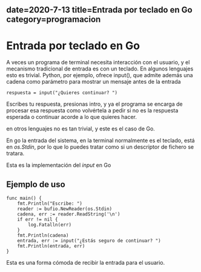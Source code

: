 date=2020-7-13
title=Entrada por teclado en Go
category=programacion
---

# Entrada por teclado en Go

A veces un programa de terminal necesita interacción con el usuario, y el mecanismo tradicional de entrada es con un teclado. En algunos lenguajes esto es trivial. Python, por ejemplo, ofrece input(), que admite además
una cadena como parámetro para mostrar un mensaje antes de la entrada

    respuesta = input("¿Quieres continuar? ")

Escribes tu respuesta, presionas intro, y ya el programa se encarga de procesar esa respuesta
como volvértela a pedir si no es la respuesta esperada o continuar acorde a lo que quieres hacer.

en otros lenguajes no es tan trivial, y este es el caso de Go.

En go la entrada del sistema, en la terminal normalmente es el teclado, está en *os.Stdin*, por lo que lo puedes tratar como si un descriptor de fichero se tratara.

Esta es la implementación del *input* en Go

<script src="https://gist.github.com/dotoscat/21f0892f680fdccf485cb685247ed634.js"></script>

## Ejemplo de uso

    func main() {
        fmt.Println("Escribe: ")
        reader := bufio.NewReader(os.Stdin)
        cadena, err := reader.ReadString('\n')
        if err != nil {
            log.Fatalln(err)
        }
        fmt.Println(cadena)
        entrada, err := input("¿Estás seguro de continuar? ")
        fmt.Println(entrada, err)
    }

Esta es una forma cómoda de recibir la entrada para el usuario.
